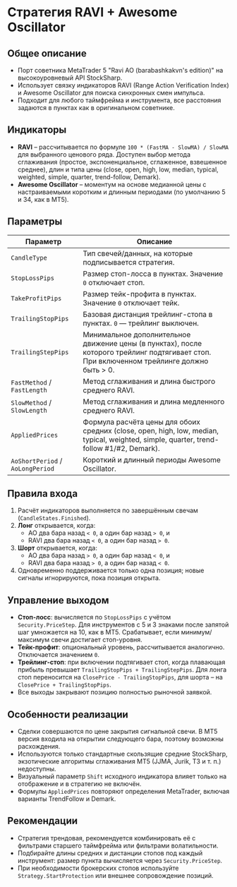 # Стратегия RAVI + Awesome Oscillator

## Общее описание
- Порт советника MetaTrader 5 "Ravi AO (barabashkakvn's edition)" на высокоуровневый API StockSharp.
- Использует связку индикаторов RAVI (Range Action Verification Index) и Awesome Oscillator для поиска синхронных смен импульса.
- Подходит для любого таймфрейма и инструмента, все расстояния задаются в пунктах как в оригинальном советнике.

## Индикаторы
- **RAVI** – рассчитывается по формуле `100 * (FastMA - SlowMA) / SlowMA` для выбранного ценового ряда. Доступен выбор метода сглаживания (простое, экспоненциальное, сглаженное, взвешенное среднее), длин и типа цены (close, open, high, low, median, typical, weighted, simple, quarter, trend-follow, Demark).
- **Awesome Oscillator** – моментум на основе медианной цены с настраиваемыми коротким и длинным периодами (по умолчанию 5 и 34, как в MT5).

## Параметры
| Параметр | Описание |
| --- | --- |
| `CandleType` | Тип свечей/данных, на которые подписывается стратегия. |
| `StopLossPips` | Размер стоп-лосса в пунктах. Значение `0` отключает стоп. |
| `TakeProfitPips` | Размер тейк-профита в пунктах. Значение `0` отключает тейк. |
| `TrailingStopPips` | Базовая дистанция трейлинг-стопа в пунктах. `0` — трейлинг выключен. |
| `TrailingStepPips` | Минимальное дополнительное движение цены (в пунктах), после которого трейлинг подтягивает стоп. При включенном трейлинге должно быть > 0. |
| `FastMethod` / `FastLength` | Метод сглаживания и длина быстрого среднего RAVI. |
| `SlowMethod` / `SlowLength` | Метод сглаживания и длина медленного среднего RAVI. |
| `AppliedPrices` | Формула расчёта цены для обоих средних (close, open, high, low, median, typical, weighted, simple, quarter, trend-follow #1/#2, Demark). |
| `AoShortPeriod` / `AoLongPeriod` | Короткий и длинный периоды Awesome Oscillator. |

## Правила входа
1. Расчёт индикаторов выполняется по завершённым свечам (`CandleStates.Finished`).
2. **Лонг** открывается, когда:
   - AO два бара назад `< 0`, а один бар назад `> 0`, и
   - RAVI два бара назад `< 0`, а один бар назад `> 0`.
3. **Шорт** открывается, когда:
   - AO два бара назад `> 0`, а один бар назад `< 0`, и
   - RAVI два бара назад `> 0`, а один бар назад `< 0`.
4. Одновременно поддерживается только одна позиция; новые сигналы игнорируются, пока позиция открыта.

## Управление выходом
- **Стоп-лосс**: вычисляется по `StopLossPips` с учётом `Security.PriceStep`. Для инструментов с 5 и 3 знаками после запятой шаг умножается на 10, как в MT5. Срабатывает, если минимум/максимум свечи достигает стоп-уровня.
- **Тейк-профит**: опциональный уровень, рассчитывается аналогично. Отключается значением `0`.
- **Трейлинг-стоп**: при включении подтягивает стоп, когда плавающая прибыль превышает `TrailingStopPips + TrailingStepPips`. Для лонга стоп переносится на `ClosePrice - TrailingStopPips`, для шорта – на `ClosePrice + TrailingStopPips`.
- Все выходы закрывают позицию полностью рыночной заявкой.

## Особенности реализации
- Сделки совершаются по цене закрытия сигнальной свечи. В MT5 версия входила на открытии следующего бара, поэтому возможны расхождения.
- Используются только стандартные скользящие средние StockSharp, экзотические алгоритмы сглаживания MT5 (JJMA, Jurik, T3 и т. п.) недоступны.
- Визуальный параметр `Shift` исходного индикатора влияет только на отображение и в стратегию не включён.
- Формулы `AppliedPrices` повторяют определения MetaTrader, включая варианты TrendFollow и Demark.

## Рекомендации
- Стратегия трендовая, рекомендуется комбинировать её с фильтрами старшего таймфрейма или фильтрами волатильности.
- Подбирайте длины средних и дистанции стопов под каждый инструмент: размер пункта вычисляется через `Security.PriceStep`.
- При необходимости брокерских стопов используйте `Strategy.StartProtection` или внешнее сопровождение позиций.
